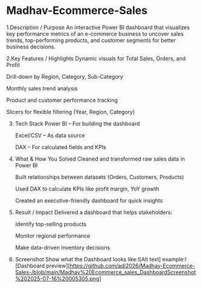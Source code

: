 # Madhav-Ecommerce-Sales

1.Description / Purpose
An interactive Power BI dashboard that visualizes key performance metrics of an e-commerce business to uncover sales trends, top-performing products, and customer segments for better business decisions.

2.Key Features / Highlights 
Dynamic visuals for Total Sales, Orders, and Profit

Drill-down by Region, Category, Sub-Category

Monthly sales trend analysis

Product and customer performance tracking

Slicers for flexible filtering (Year, Region, Category)

3. Tech Stack
   Power BI – For building the dashboard

   Excel/CSV – As data source

   DAX – For calculated fields and KPIs

4. What & How You Solved
   Cleaned and transformed raw sales data in Power BI

   Built relationships between datasets (Orders, Customers, Products)

   Used DAX to calculate KPIs like profit margin, YoY growth

   Created an executive-friendly dashboard for quick insights

5. Result / Impact
   Delivered a dashboard that helps stakeholders:

   Identify top-selling products

   Monitor regional performance

   Make data-driven inventory decisions

6. Screenshot
   Show what the Dashboard looks like:![Alt text]
   example:![Dashboard preview][https://github.com/adi2026/Madhav-Ecommerce-Sales-/blob/main/Madhav%20Ecommerce_sales_DashboardScreenshot%202025-07-16%20005305.png]
